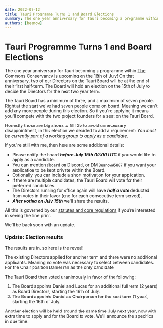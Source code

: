 ```yaml
---
date: 2022-07-12
title: Tauri Programme Turns 1 and Board Elections
summary: The one year anniversary for Tauri becoming a programme within The Commons Conservancy is upcoming on the 16th of July!
authors: [beanow]
---
```


# Tauri Programme Turns 1 and Board Elections

The one year anniversary for Tauri becoming a programme within [The Commons Conservancy](https://commonsconservancy.org/) is upcoming on the 16th of July! On that anniversary, two of our Directors on the Tauri Board will be at the end of their first half-term. The Board will hold an election on the 15th of July to decide the Directors for the next two year term.

The Tauri Board has a minimum of three, and a maximum of seven people. Right at the start we've had seven people come on board. Meaning we can't add any more people during this election. So if you're applying it means you'll compete with the two project founders for a seat on the Tauri Board.

Honestly those are big shoes to fill! So to avoid unnecessary disappointment, in this election we decided to add a requirement: _You must be currently part of a working group to apply as a candidate._

If you're still with me, then here are some additional details:

- Please notify the board _**before July 15th 00:00 UTC**_ if you would like to apply as a candidate.
- You can mention `@board` on Discord, or DM `Beanow#5887` if you want your application to be kept private within the Board.
- Optionally, you can include a short motivation for your application.
- If there are multiple candidates, the Tauri Board will vote for their preferred candidates.
- The Directors running for office again will have _**half a vote**_ deducted from votes in their favor (one for each consecutive term served).
- _**After voting on July 15th**_ we'll share the results.

All this is governed by our [statutes and core regulations](https://dracc.commonsconservancy.org/0035/) if you're interested in seeing the fine print.

We'll be back soon with an update.

### Update: Election results

The results are in, so here is the reveal!

The existing Directors applied for another term and there were no additional applicants. Meaning no vote was necessary to select between candidates. For the Chair position Daniel ran as the only candidate.

The Tauri Board then voted unanimously in favor of the following:

1. The Board appoints Daniel and Lucas for an additional full term (2 years) as Board Directors, starting the 16th of July.
2. The Board appoints Daniel as Chairperson for the next term (1 year), starting the 16th of July.

Another election will be held around the same time July next year, now with extra time to apply and for the Board to vote. We'll announce the specifics in due time.
